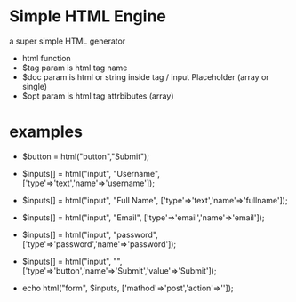 # Simple HTML Engine

a super simple HTML generator

 * html function
 * $tag param is html tag name
 * $doc param is html or string inside tag / input Placeholder (array or single)
 * $opt param is html tag attrbibutes  (array)
 
# examples

 * $button   = html("button","Submit");
 * $inputs[] = html("input", "Username",	['type'=>'text','name'=>'username']);
 * $inputs[] = html("input", "Full Name",	['type'=>'text','name'=>'fullname']);
 * $inputs[] = html("input", "Email",	['type'=>'email','name'=>'email']);
 * $inputs[] = html("input", "password",	['type'=>'password','name'=>'password']);
 * $inputs[] = html("input", "",		['type'=>'button','name'=>'Submit','value'=>'Submit']);

 * echo html("form", $inputs, ['mathod'=>'post','action'=>'']);
